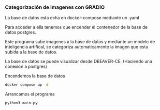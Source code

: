 ### Categorización de imagenes con GRADIO

La base de datos esta echa en docker-compose mediante un .yaml

Para acceder a ella tenemos que encender el contenedor de la base de datos postgres.

Este programa sube imagenes a la base de datos y mediante un modelo de inteligencia artifical,
se categoriza automaticamente la imagen que esta subida a la base de datos.

La base de datos se puede visualizar desde DBEAVER-CE. (Haciendo una conexion a postgres)

Encendemos la base de datos
```bash
docker compose up -d
```

Arrancamos el programa
```bash
python3 main.py
```
